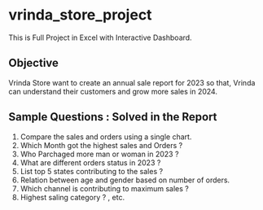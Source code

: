 vrinda_store_project
===
This is Full Project in Excel with Interactive Dashboard.

## Objective

Vrinda Store want to create an annual sale report for 2023 so that, Vrinda can understand their customers and grow more sales in 2024.

## Sample Questions : Solved in the Report

1. Compare the sales and orders using a single chart.
2. Which Month got the highest sales and Orders ?
3. Who Parchaged more man or woman in 2023 ?
4. What are different orders status in 2023 ?
5. List top 5 states contributing to the sales ?
6. Relation between age and gender based on number of orders.
7. Which channel is contributing to maximum sales ?
8. Highest saling category ? , etc.

